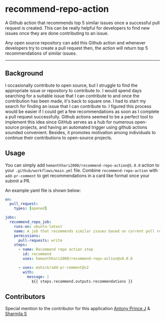 # recommend-repo-action

A Github action that recommends top 5 similar issues once a successful pull request is created. This can be really helpful for developers to find new issues once they are done contributing to an issue.

Any open source repository can add this Github action and whenever developers try to create a pull request then, the action will return top 5 recommendations of similar issues.

---

## Background

I occasionally contribute to open source, but I struggle to find the appropriate issue or repository to contribute to. I would spend days searching for a suitable issue that I can contribute to and once the contribution has been made, it's back to square one. I had to start my search for finding an issue that I can contribute to. I figured this process would be easier if I could get a few recommendations as soon as I complete a pull request successfully. Github actions seemed to be a perfect tool to implement this idea since GitHub serves as a hub for numerous open-source projects, and having an automated trigger using github actions sounded convenient. Besides, it promotes motivation among individuals to continue their contributions to open-source projects.

## Usage

You can simply add `hemanthhari2000/recommend-repo-action@1.0.0` action to your `.github/workflows/main.yml` file. Combine `recommend-repo-action` with `add-pr-comment` to get recommendations in a card like format once your submit a PR.

An example yaml file is shown below:

```yaml
on:
  pull_request:
    types: [opened]

jobs:
  recommend_repo_job:
    runs-on: ubuntu-latest
    name: A job that recommends similar issues based on current pull request
    permissions:
      pull-requests: write
    steps:
      - name: Recommend repo action step
        id: recommend
        uses: hemanthhari2000/recommend-repo-action@v0.0.8

      - uses: mshick/add-pr-comment@v2
        with:
          message: |
            ${{ steps.recommend.outputs.recommendations }}
```

## Contributors

Special mention to the contributor for this application
[Antony Prince J](https://github.com/antoprince001) & [Sharmila S](https://github.com/SharmilaS22)
